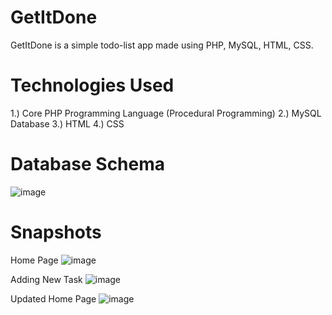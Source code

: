 # GetItDone
GetItDone is a simple todo-list app made using PHP, MySQL, HTML, CSS.

# Technologies Used
1.) Core PHP Programming Language (Procedural Programming)
2.) MySQL Database
3.) HTML
4.) CSS 

# Database Schema
![image](https://github.com/akkkshay/GetItDone/assets/114483767/de452bb4-04e8-44c6-be64-a990dc4afe68)

# Snapshots
Home Page
![image](https://github.com/akkkshay/GetItDone/assets/114483767/f8604ba8-ebc2-4f77-b280-99192f8063ad)

Adding New Task
![image](https://github.com/akkkshay/GetItDone/assets/114483767/a3f959d7-8214-44fc-b331-e0efbf55c6ed)

Updated Home Page
![image](https://github.com/akkkshay/GetItDone/assets/114483767/804ea8dd-56f1-4229-b9fa-45fff6df32e7)


